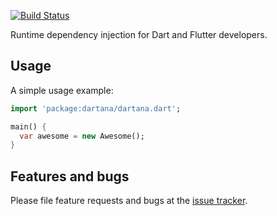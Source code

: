 [![Build Status](https://travis-ci.com/matthiasbruns/dartana.svg?branch=develop)](https://travis-ci.com/matthiasbruns/dartana)

Runtime dependency injection for Dart and Flutter developers.

## Usage

A simple usage example:

```dart
import 'package:dartana/dartana.dart';

main() {
  var awesome = new Awesome();
}
```

## Features and bugs

Please file feature requests and bugs at the [issue tracker][tracker].

[tracker]: [https://github.com/matthiasbruns/dartana/issues]